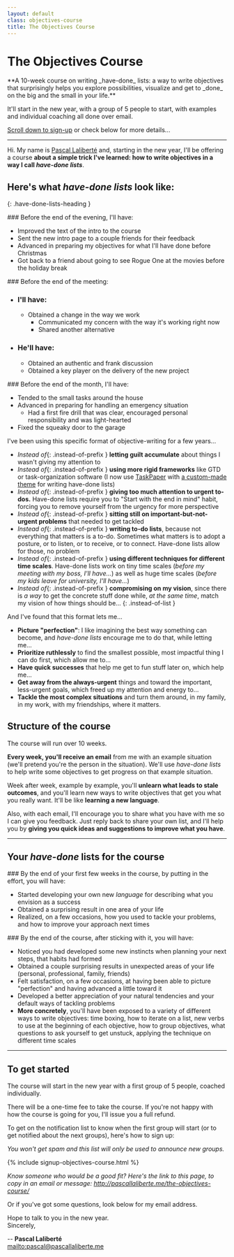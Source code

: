 ```yaml
---
layout: default
class: objectives-course
title: The Objectives Course
---
```


# The Objectives Course

<div class="intro" markdown="1">
**A 10-week course on writing _have-done_ lists: a way to write objectives that surprisingly helps you explore possibilities, visualize and get to _done_ on the big and the small in your life.**

It'll start in the new year, with a group of 5 people to start, with examples and individual coaching all done over email.

[Scroll down to sign-up](#signup) or check below for more details...
</div>

***

Hi. My name is [Pascal Laliberté](/) and, starting in the new year, I'll be offering a course **about a simple trick I've learned: how to write objectives in a way I call _have-done lists_**.

## Here's what **_have-done lists_** look like:
{: .have-done-lists-heading }

<div class="have-done-lists" markdown="1">

<div class="have-done-list" markdown="1">
### Before the end of the evening, I'll have:

* Improved the text of the intro to the course
* Sent the new intro page to a couple friends for their feedback
* Advanced in preparing my objectives for what I'll have done before Christmas
* Got back to a friend about going to see Rogue One at the movies before the holiday break
</div>

<div class="have-done-list" markdown="1">
### Before the end of the meeting:

* ### I'll have:
  * Obtained a change in the way we work
    * Communicated my concern with the way it's working right now
    * Shared another alternative
* ### He'll have:
  * Obtained an authentic and frank discussion
  * Obtained a key player on the delivery of the new project
</div>

<div class="have-done-list" markdown="1">
### Before the end of the month, I'll have:

* Tended to the small tasks around the house
* Advanced in preparing for handling an emergency situation
  * Had a first fire drill that was clear, encouraged personal responsibility and was light-hearted
* Fixed the squeaky door to the garage
</div>
</div>

I've been using this specific format of objective-writing for a few years...

* *Instead of*{: .instead-of-prefix } **letting guilt accumulate** about things I wasn't giving my attention to
* *Instead of*{: .instead-of-prefix } **using more rigid frameworks** like GTD or task-organization software (I now use [TaskPaper](https://taskpaper.com) with [a custom-made theme](https://github.com/pascallaliberte/theme-notes-first) for writing have-done lists)
* *Instead of*{: .instead-of-prefix } **giving too much attention to urgent to-dos.** Have-done lists require you to "Start with the end in mind" habit, forcing you to remove yourself from the urgency for more perspective
* *Instead of*{: .instead-of-prefix } **sitting still on important-but-not-urgent problems** that needed to get tackled
* *Instead of*{: .instead-of-prefix } **writing to-do lists**, because not everything that matters is a to-do. Sometimes what matters is to adopt a posture, or to listen, or to receive, or to connect. Have-done lists allow for those, no problem
* *Instead of*{: .instead-of-prefix } **using different techniques for different time scales**. Have-done lists work on tiny time scales (_before my meeting with my boss, I'll have..._) as well as huge time scales (_before my kids leave for university, I'll have..._)
* *Instead of*{: .instead-of-prefix } **compromising on my vision**, since there is _a way_ to get the concrete stuff done while, _at the same time_, match my vision of how things should be...
{: .instead-of-list }

And I've found that this format lets me...

* **Picture "perfection"**: I like imagining the best way something can become, and _have-done lists_ encourage me to do that, while letting me...
* **Prioritize ruthlessly** to find the smallest possible, most impactful thing I can do first, which allow me to...
* **Have quick successes** that help me get to fun stuff later on, which help me...
* **Get away from the always-urgent** things and toward the important, less-urgent goals, which freed up my attention and energy to...
* **Tackle the most complex situations** and turn them around, in my family, in my work, with my friendships, where it matters.

## Structure of the course

The course will run over 10 weeks.

**Every week, you'll receive an email** from me with an example situation (we'll pretend you're the person in the situation). We'll use _have-done lists_ to help write some objectives to get progress on that example situation.

Week after week, example by example, you'll **unlearn what leads to stale outcomes**, and you'll learn new ways to write objectives that get you what you really want. It'll be like **learning a new language**.

Also, with each email, I'll encourage you to share what you have with me so I can give you feedback. Just reply back to share your own list, and I'll help you by **giving you quick ideas and suggestions to improve what you have**.

***

## Your _have-done_ lists for the course

<div class="have-done-list course-objectives" markdown="1">
### By the end of your first few weeks in the course, by putting in the effort, you will have:

* Started developing your own new _language_ for describing what you envision as a success
* Obtained a surprising result in one area of your life
* Realized, on a few occasions, how you used to tackle your problems, and how to improve your approach next times
</div>

<div class="have-done-list course-objectives" markdown="1">
### By the end of the course, after sticking with it, you will have:

* Noticed you had developed some new instincts when planning your next steps, that habits had formed
* Obtained a couple surprising results in unexpected areas of your life (personal, professional, family, friends)
* Felt satisfaction, on a few occasions, at having been able to picture "perfection" and having advanced a little toward it
* Developed a better appreciation of your natural tendencies and your default ways of tackling problems
* **More concretely**, you'll have been exposed to a variety of different ways to write objectives: time boxing, how to iterate on a list, new verbs to use at the beginning of each objective, how to group objectives, what questions to ask yourself to get unstuck, applying the technique on different time scales
</div>

***

## To get started

The course will start in the new year with a first group of 5 people, coached individually.

There will be a one-time fee to take the course. If you're not happy with how the course is going for you, I'll issue you a full refund.

To get on the notification list to know when the first group will start (or to get notified about the next groups), here's how to sign up:

*You won't get spam and this list will only be used to announce new groups.*

{% include signup-objectives-course.html %}

*Know someone who would be a good fit? Here's the link to this page, to copy in an email or message: <http://pascallaliberte.me/the-objectives-course/>*

Or if you've got some questions, look below for my email address.

Hope to talk to you in the new year.  
Sincerely,

--
**Pascal Laliberté**<br>
<mailto:pascal@pascallaliberte.me>
